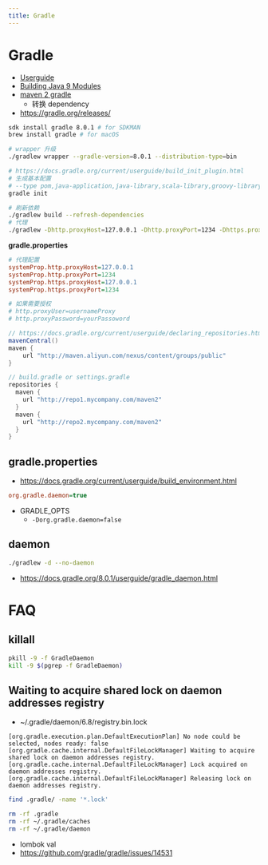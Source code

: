 ```yaml
---
title: Gradle
---
```


# Gradle

- [Userguide](https://docs.gradle.org/current/userguide/userguide.html)
- [Building Java 9 Modules](https://guides.gradle.org/building-java-9-modules/)
- [maven 2 gradle](https://sagioto.github.io/maven2gradle/)
  - 转换 dependency
- https://gradle.org/releases/

```bash
sdk install gradle 8.0.1 # for SDKMAN
brew install gradle # for macOS

# wrapper 升级
./gradlew wrapper --gradle-version=8.0.1 --distribution-type=bin

# https://docs.gradle.org/current/userguide/build_init_plugin.html
# 生成基本配置
# --type pom,java-application,java-library,scala-library,groovy-library,basic
gradle init

# 刷新依赖
./gradlew build --refresh-dependencies
# 代理
./gradlew -Dhttp.proxyHost=127.0.0.1 -Dhttp.proxyPort=1234 -Dhttps.proxyHost=127.0.0.1 -Dhttps.proxyPort=1234 build
```

**gradle.properties**

```ini
# 代理配置
systemProp.http.proxyHost=127.0.0.1
systemProp.http.proxyPort=1234
systemProp.https.proxyHost=127.0.0.1
systemProp.https.proxyPort=1234

# 如果需要授权
# http.proxyUser=usernameProxy
# http.proxyPassword=yourPassoword
```

```groovy
// https://docs.gradle.org/current/userguide/declaring_repositories.html
mavenCentral()
maven {
    url "http://maven.aliyun.com/nexus/content/groups/public"
}
```

```groovy
// build.gradle or settings.gradle
repositories {
  maven {
    url "http://repo1.mycompany.com/maven2"
  }
  maven {
    url "http://repo2.mycompany.com/maven2"
  }
}
```

## gradle.properties

- https://docs.gradle.org/current/userguide/build_environment.html

```ini
org.gradle.daemon=true
```

- GRADLE_OPTS
  - `-Dorg.gradle.daemon=false`

## daemon

```bash
./gradlew -d --no-daemon
```

- https://docs.gradle.org/8.0.1/userguide/gradle_daemon.html

# FAQ


## killall

```bash
pkill -9 -f GradleDaemon
kill -9 $(pgrep -f GradleDaemon)
```


## Waiting to acquire shared lock on daemon addresses registry

- ~/.gradle/daemon/6.8/registry.bin.lock

```
[org.gradle.execution.plan.DefaultExecutionPlan] No node could be selected, nodes ready: false
[org.gradle.cache.internal.DefaultFileLockManager] Waiting to acquire shared lock on daemon addresses registry.
[org.gradle.cache.internal.DefaultFileLockManager] Lock acquired on daemon addresses registry.
[org.gradle.cache.internal.DefaultFileLockManager] Releasing lock on daemon addresses registry.
```

```bash
find .gradle/ -name '*.lock'

rm -rf .gradle
rm -rf ~/.gradle/caches
rm -rf ~/.gradle/daemon
```

- lombok val
- https://github.com/gradle/gradle/issues/14531
